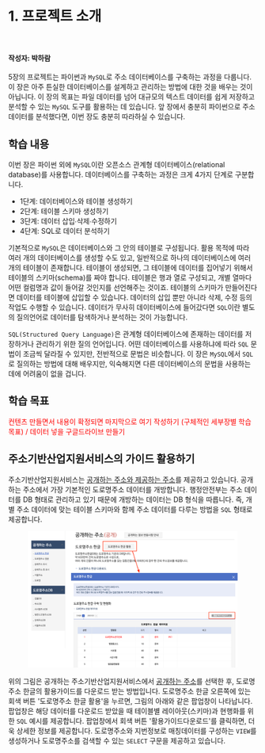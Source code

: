 # 1. 프로젝트 소개

<br>

#### 작성자: 박하람

5장의 프로젝트는 파이썬과 `MySQL`로 주소 데이터베이스를 구축하는 과정을 다룹니다. 이 장은 아주 튼실한 데이터베이스를 설계하고 관리하는 방법에 대한 것을 배우는 것이 아닙니다. 이 장의 목표는 파일 데이터를 넘어 대규모의 텍스트 데이터를 쉽게 저장하고 분석할 수 있는 `MySQL` 도구를 활용하는 데 있습니다. 앞 장에서 충분히 파이썬으로 주소 데이터를 분석했다면, 이번 장도 충분히 따라하실 수 있습니다.

## 학습 내용

이번 장은 파이썬 외에 `MySQL`이란 오픈소스 관계형 데이터베이스(relational database)를 사용합니다.
데이터베이스를 구축하는 과정은 크게 4가지 단계로 구분합니다.

- 1단계: 데이터베이스와 테이블 생성하기
- 2단계: 테이블 스키마 생성하기
- 3단계: 데이터 삽입∙삭제∙수정하기
- 4단계: SQL로 데이터 분석하기

기본적으로 `MySQL`은 데이터베이스와 그 안의 테이블로 구성됩니다. 활용 목적에 따라 여러 개의 데이터베이스를 생성할 수도 있고, 일반적으로 하나의 데이터베이스에 여러 개의 테이블이 존재합니다. 테이블이 생성되면, 그 테이블에 데이터를 집어넣기 위해서 테이블의 스키마(schema)를 짜야 합니다. 테이블은 행과 열로 구성되고, 개별 열마다 어떤 컬럼명과 값이 들어갈 것인지를 선언해주는 것이죠. 테이블의 스키마가 만들어진다면 데이터를 테이블에 삽입할 수 있습니다. 데이터의 삽입 뿐만 아니라 삭제, 수정 등의 작업도 수행할 수 있습니다. 데이터가 무사히 데이터베이스에 들어갔다면 `SQL`이란 별도의 질의언어로 데이터를 탐색하거나 분석하는 것이 가능합니다.

`SQL(Structured Query Language)`은 관계형 데이터베이스에 존재하는 데이터를 저장하거나 관리하기 위한 질의 언어입니다. 어떤 데이터베이스를 사용하냐에 따라 `SQL` 문법이 조금씩 달라질 수 있지만, 전반적으로 문법은 비슷합니다. 이 장은 `MySQL`에서 `SQL`로 질의하는 방법에 대해 배우지만, 익숙해지면 다른 데이터베이스의 문법을 사용하는 데에 어려움이 없을 겁니다.

## 학습 목표

<span style="color:red">컨텐츠 만들면서 내용이 확정되면 마지막으로 여기 작성하기 (구체적인 세부장별 학습 목표) / 데이터 넣을 구글드라이브 만들기</span>

## 주소기반산업지원서비스의 가이드 활용하기

주소기반산업지원서비스는 [공개하는 주소와 제공하는 주소](https://business.juso.go.kr/addrlink/adresInfoProvd/guidance/othbcAdresInfo.do)를 제공하고 있습니다. 공개하는 주소에서 가장 기본적인 도로명주소 데이터를 개방합니다. 행정안전부는 주소 데이터를 DB 형태로 관리하고 있기 때문에 개방하는 데이터는 DB 형식을 따릅니다. 즉, 개별 주소 데이터에 맞는 테이블 스키마와 함께 주소 데이터를 다루는 방법을 `SQL` 형태로 제공합니다.

<figure class="flex flex-col items-center justify-center">
    <img src="../img/5-1-public-juso-data.png" title="juso.go.kr guide">
</figure>

위의 그림은 공개하는 주소기반산업지원서비스에서 [공개하는 주소](https://business.juso.go.kr/addrlink/attrbDBDwld/attrbDBDwldList.do?cPath=99MD&menu=%EB%8F%84%EB%A1%9C%EB%AA%85%EC%A3%BC%EC%86%8C%20%ED%95%9C%EA%B8%80#this)를 선택한 후, 도로명주소 한글의 활용가이드를 다운로드 받는 방법입니다. 도로명주소 한글 오른쪽에 있는 회색 버튼 '도로명주소 한글 활용'을 누르면, 그림의 아래와 같은 팝업창이 나타납니다. 팝업창은 해당 데이터를 다운로드 받았을 때 테이블별 레이아웃(스키마)과 현행화를 위한 `SQL` 예시를 제공합니다. 팝업창에서 회색 버튼 '활용가이드다운로드'를 클릭하면, 더욱 상세한 정보를 제공합니다. 도로명주소와 지번정보로 매칭데이터를 구성하는 `VIEW`를 생성하거나 도로명주소를 검색할 수 있는 `SELECT` 구문을 제공하고 있습니다.
